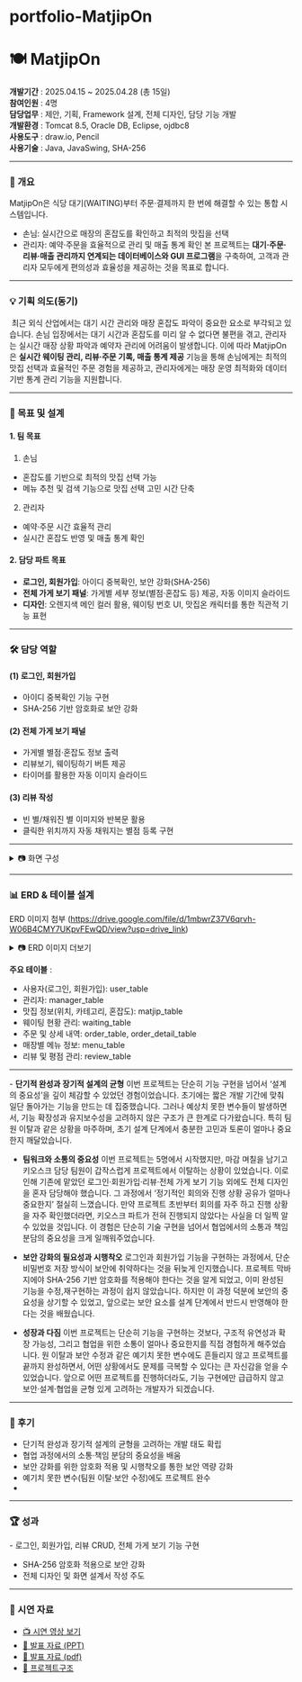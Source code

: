 # portfolio-MatjipOn

# 🍽️ MatjipOn

**개발기간** : ﻿﻿2025.04.15 ~ 2025.04.28 (총 15일)  
**참여인원** : 4명  
**담당업무** : ﻿﻿제안, 기획, Framework 설계, 전체 디자인, 담당 기능 개발  
**개발환경** : Tomcat 8.5, Oracle DB, Eclipse, ojdbc8  
**사용도구** : ﻿draw.io, Pencil  
**사용기술** : ﻿Java, JavaSwing, SHA-256    

---

### 📖 개요
 ﻿﻿MatjipOn은 식당 대기(WAITING)부터 주문·결제까지 한 번에 해결할 수 있는 통합 시스템입니다. 
- 손님: 실시간으로 매장의 혼잡도를 확인하고 최적의 맛집을 선택
- 관리자: 예약·주문을 효율적으로 관리 및 매출 통계 확인
본 프로젝트는 **대기·주문·리뷰·매출 관리까지 연계되는 데이터베이스와 GUI 프로그램**을 구축하여, 고객과 관리자 모두에게 편의성과 효율성을 제공하는 것을 목표로 합니다.


---

### 💡 기획 의도(동기)
﻿ ﻿최근 외식 산업에서는 대기 시간 관리와 매장 혼잡도 파악이 중요한 요소로 부각되고 있습니다. 손님 입장에서는 대기 시간과 혼잡도를 미리 알 수 없다면 불편을 겪고, 관리자는 실시간 매장 상황 파악과 예약자 관리에 어려움이 발생합니다. 이에 따라 MatjipOn은 **실시간 웨이팅 관리, 리뷰·주문 기록, 매출 통계 제공** 기능을 통해 손님에게는 최적의 맛집 선택과 효율적인 주문 경험을 제공하고, 관리자에게는 매장 운영 최적화와 데이터 기반 통계 관리 기능을 지원합니다.

---

### 🎯 목표 및 설계
#### 1. 팀 목표
1) 손님
- ﻿혼잡도를 기반으로 최적의 맛집 선택 가능
- 메뉴 추천 및 검색 기능으로 맛집 선택 고민 시간 단축  


2) 관리자
- 예약·주문 시간 효율적 관리
- 실시간 혼잡도 반영 및 매출 통계 확인 
  
#### 2. 담당 파트 목표  
- **로그인, 회원가입**: 아이디 중복확인, 보안 강화(SHA-256)
- **전체 가게 보기 패널**: 가게별 세부 정보(별점·혼잡도 등) 제공, 자동 이미지 슬라이드
- **디자인**: 오렌지색 메인 컬러 활용, 웨이팅 번호 UI, 맛집온 캐릭터를 통한 직관적 기능 표현
---

### 🛠️ 담당 역할
#### (1) 로그인, 회원가입
- 아이디 중복확인 기능 구현  
- SHA-256 기반 암호화로 보안 강화

#### (2) 전체 가게 보기 패널
- 가게별 별점·혼잡도 정보 출력
- 리뷰보기, 웨이팅하기 버튼 제공
- 타이머를 활용한 자동 이미지 슬라이드

#### (3) 리뷰 작성
- 빈 별/채워진 별 이미지와 반복문 활용
- 클릭한 위치까지 자동 채워지는 별점 등록 구현

---

<details>
<summary>📷 화면 구성</summary>

![지갑 페이지](./images/wallet.png)  
![포인트 관리](./images/point.png)  
![나무 키우기](./images/tree.png)  

</details>


---
### 📊 ERD & 테이블 설계
ERD 이미지 첨부 (https://drive.google.com/file/d/1mbwrZ37V6qrvh-W06B4CMY7UKpvFEwQD/view?usp=drive_link)

<details>
<summary>📷 ERD 이미지 더보기</summary>
  
<img width="852" height="792" alt="image" src="https://github.com/user-attachments/assets/a236bd0b-6a02-4f21-aad2-44c0baa42585" />


</details>

**주요 테이블** :
- 사용자(로그인, 회원가입): user_table
- ﻿관리자: manager_table
- 맛집 정보(위치, 카테고리, 혼잡도): matjip_table
- 웨이팅 현황 관리: waiting_table
- 주문 및 상세 내역: order_table, order_detail_table
- 매장별 메뉴 정보: menu_table
- 리뷰 및 평점 관리: review_table

---

﻿- **단기적 완성과 장기적 설계의 균형**
 이번 프로젝트는 단순히 기능 구현을 넘어서 ‘설계의 중요성’을 깊이 체감할 수 있었던 경험이었습니다. 초기에는 짧은 개발 기간에 맞춰 일단 돌아가는 기능을 만드는 데 집중했습니다. 그러나 예상치 못한 변수들이 발생하면서, 기능 확장성과 유지보수성을 고려하지 않은 구조가 큰 한계로 다가왔습니다. 특히 팀원 이탈과 같은 상황을 마주하며, 초기 설계 단계에서 충분한 고민과 토론이 얼마나 중요한지 깨달았습니다.

 - **팀워크와 소통의 중요성**
 이번 프로젝트는 5명에서 시작했지만, 마감 며칠을 남기고 키오스크 담당 팀원이 갑작스럽게 프로젝트에서 이탈하는 상황이 있었습니다. 이로 인해 기존에 맡았던 로그인·회원가입·리뷰·전체 가게 보기 기능 외에도 전체 디자인을 혼자 담당해야 했습니다. 그 과정에서 ‘정기적인 회의와 진행 상황 공유가 얼마나 중요한지’ 절실히 느꼈습니다. 만약 프로젝트 초반부터 회의를 자주 하고 진행 상황을 자주 확인했더라면, 키오스크 파트가 전혀 진행되지 않았다는 사실을 더 일찍 알 수 있었을 것입니다. 이 경험은 단순히 기술 구현을 넘어서 협업에서의 소통과 책임 분담의 중요성을 크게 일깨워주었습니다.

- **보안 강화의 필요성과 시행착오**
 로그인과 회원가입 기능을 구현하는 과정에서, 단순 비밀번호 저장 방식이 보안에 취약하다는 것을 뒤늦게 인지했습니다. 프로젝트 막바지에야 SHA-256 기반 암호화를 적용해야 한다는 것을 알게 되었고, 이미 완성된 기능을 수정,재구현하는 과정이 쉽지 않았습니다. 하지만 이 과정 덕분에 보안의 중요성을 상기할 수 있었고, 앞으로는 보안 요소를 설계 단계에서 반드시 반영해야 한다는 것을 배웠습니다.

- **성장과 다짐**
 이번 프로젝트는 단순히 기능을 구현하는 것보다, 구조적 유연성과 확장 가능성, 그리고 협업을 위한 소통이 얼마나 중요한지를 직접 경험하게 해주었습니다. 원 이탈과 보안 수정과 같은 예기치 못한 변수에도 흔들리지 않고 프로젝트를 끝까지 완성하면서, 어떤 상황에서도 문제를 극복할 수 있다는 큰 자신감을 얻을 수 있었습니다. 앞으로 어떤 프로젝트를 진행하더라도, 기능 구현에만 급급하지 않고 보안·설계·협업을 균형 있게 고려하는 개발자가 되겠습니다.

---

### 📌 후기
- ﻿단기적 완성과 장기적 설계의 균형을 고려하는 개발 태도 확립
- 협업 과정에서의 소통·책임 분담의 중요성을 배움
- 보안 강화를 위한 암호화 적용 및 시행착오를 통한 보안 역량 강화
- 예기치 못한 변수(팀원 이탈·보안 수정)에도 프로젝트 완수
- 
---

### 🏆 성과
﻿- 로그인, 회원가입, 리뷰 CRUD, 전체 가게 보기 기능 구현
- SHA-256 암호화 적용으로 보안 강화
- 전체 디자인 및 화면 설계서 작성 주도


---

### 🎥 시연 자료
- [📺 시연 영상 보기](https://drive.google.com/file/d/1lSWYNHV9kJANvjJrqIInbxqLYHIjKuM-/view?usp=drive_link)  
- [📑 발표 자료 (PPT)](https://docs.google.com/presentation/d/1ms1hkvLDY_hu3FNzEarMtOYfxNFplxFr/edit?usp=drive_link&ouid=115939005204624444347&rtpof=true&sd=true)
- [📑 발표 자료 (pdf)](https://drive.google.com/file/d/1bL0K-vIi_lLyBNwso5pxb3l4nOcuLGCB/view?usp=drive_link)
- [📑 프로젝트구조](https://drive.google.com/file/d/1kkFwaDGUCvDnTuzZv3GktcXp3-Gdc9SD/view?usp=drive_link)
